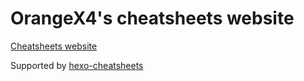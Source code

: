 # OrangeX4's cheatsheets website

[Cheatsheets website](https://ch.orangex4.cool/)

Supported by [hexo-cheatsheets](https://github.com/glazec/hexo-cheatsheets)
